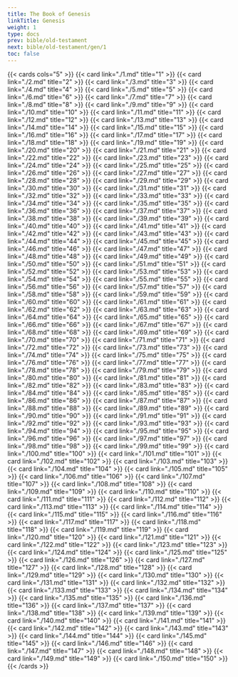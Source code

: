 ```yaml
---
title: The Book of Genesis
linkTitle: Genesis
weight: 1
type: docs
prev: bible/old-testament
next: bible/old-testament/gen/1
toc: false
---
```


{{< cards cols="5" >}}
{{< card link="./1.md" title="1" >}}
{{< card link="./2.md" title="2" >}}
{{< card link="./3.md" title="3" >}}
{{< card link="./4.md" title="4" >}}
{{< card link="./5.md" title="5" >}}
{{< card link="./6.md" title="6" >}}
{{< card link="./7.md" title="7" >}}
{{< card link="./8.md" title="8" >}}
{{< card link="./9.md" title="9" >}}
{{< card link="./10.md" title="10" >}}
{{< card link="./11.md" title="11" >}}
{{< card link="./12.md" title="12" >}}
{{< card link="./13.md" title="13" >}}
{{< card link="./14.md" title="14" >}}
{{< card link="./15.md" title="15" >}}
{{< card link="./16.md" title="16" >}}
{{< card link="./17.md" title="17" >}}
{{< card link="./18.md" title="18" >}}
{{< card link="./19.md" title="19" >}}
{{< card link="./20.md" title="20" >}}
{{< card link="./21.md" title="21" >}}
{{< card link="./22.md" title="22" >}}
{{< card link="./23.md" title="23" >}}
{{< card link="./24.md" title="24" >}}
{{< card link="./25.md" title="25" >}}
{{< card link="./26.md" title="26" >}}
{{< card link="./27.md" title="27" >}}
{{< card link="./28.md" title="28" >}}
{{< card link="./29.md" title="29" >}}
{{< card link="./30.md" title="30" >}}
{{< card link="./31.md" title="31" >}}
{{< card link="./32.md" title="32" >}}
{{< card link="./33.md" title="33" >}}
{{< card link="./34.md" title="34" >}}
{{< card link="./35.md" title="35" >}}
{{< card link="./36.md" title="36" >}}
{{< card link="./37.md" title="37" >}}
{{< card link="./38.md" title="38" >}}
{{< card link="./39.md" title="39" >}}
{{< card link="./40.md" title="40" >}}
{{< card link="./41.md" title="41" >}}
{{< card link="./42.md" title="42" >}}
{{< card link="./43.md" title="43" >}}
{{< card link="./44.md" title="44" >}}
{{< card link="./45.md" title="45" >}}
{{< card link="./46.md" title="46" >}}
{{< card link="./47.md" title="47" >}}
{{< card link="./48.md" title="48" >}}
{{< card link="./49.md" title="49" >}}
{{< card link="./50.md" title="50" >}}
{{< card link="./51.md" title="51" >}}
{{< card link="./52.md" title="52" >}}
{{< card link="./53.md" title="53" >}}
{{< card link="./54.md" title="54" >}}
{{< card link="./55.md" title="55" >}}
{{< card link="./56.md" title="56" >}}
{{< card link="./57.md" title="57" >}}
{{< card link="./58.md" title="58" >}}
{{< card link="./59.md" title="59" >}}
{{< card link="./60.md" title="60" >}}
{{< card link="./61.md" title="61" >}}
{{< card link="./62.md" title="62" >}}
{{< card link="./63.md" title="63" >}}
{{< card link="./64.md" title="64" >}}
{{< card link="./65.md" title="65" >}}
{{< card link="./66.md" title="66" >}}
{{< card link="./67.md" title="67" >}}
{{< card link="./68.md" title="68" >}}
{{< card link="./69.md" title="69" >}}
{{< card link="./70.md" title="70" >}}
{{< card link="./71.md" title="71" >}}
{{< card link="./72.md" title="72" >}}
{{< card link="./73.md" title="73" >}}
{{< card link="./74.md" title="74" >}}
{{< card link="./75.md" title="75" >}}
{{< card link="./76.md" title="76" >}}
{{< card link="./77.md" title="77" >}}
{{< card link="./78.md" title="78" >}}
{{< card link="./79.md" title="79" >}}
{{< card link="./80.md" title="80" >}}
{{< card link="./81.md" title="81" >}}
{{< card link="./82.md" title="82" >}}
{{< card link="./83.md" title="83" >}}
{{< card link="./84.md" title="84" >}}
{{< card link="./85.md" title="85" >}}
{{< card link="./86.md" title="86" >}}
{{< card link="./87.md" title="87" >}}
{{< card link="./88.md" title="88" >}}
{{< card link="./89.md" title="89" >}}
{{< card link="./90.md" title="90" >}}
{{< card link="./91.md" title="91" >}}
{{< card link="./92.md" title="92" >}}
{{< card link="./93.md" title="93" >}}
{{< card link="./94.md" title="94" >}}
{{< card link="./95.md" title="95" >}}
{{< card link="./96.md" title="96" >}}
{{< card link="./97.md" title="97" >}}
{{< card link="./98.md" title="98" >}}
{{< card link="./99.md" title="99" >}}
{{< card link="./100.md" title="100" >}}
{{< card link="./101.md" title="101" >}}
{{< card link="./102.md" title="102" >}}
{{< card link="./103.md" title="103" >}}
{{< card link="./104.md" title="104" >}}
{{< card link="./105.md" title="105" >}}
{{< card link="./106.md" title="106" >}}
{{< card link="./107.md" title="107" >}}
{{< card link="./108.md" title="108" >}}
{{< card link="./109.md" title="109" >}}
{{< card link="./110.md" title="110" >}}
{{< card link="./111.md" title="111" >}}
{{< card link="./112.md" title="112" >}}
{{< card link="./113.md" title="113" >}}
{{< card link="./114.md" title="114" >}}
{{< card link="./115.md" title="115" >}}
{{< card link="./116.md" title="116" >}}
{{< card link="./117.md" title="117" >}}
{{< card link="./118.md" title="118" >}}
{{< card link="./119.md" title="119" >}}
{{< card link="./120.md" title="120" >}}
{{< card link="./121.md" title="121" >}}
{{< card link="./122.md" title="122" >}}
{{< card link="./123.md" title="123" >}}
{{< card link="./124.md" title="124" >}}
{{< card link="./125.md" title="125" >}}
{{< card link="./126.md" title="126" >}}
{{< card link="./127.md" title="127" >}}
{{< card link="./128.md" title="128" >}}
{{< card link="./129.md" title="129" >}}
{{< card link="./130.md" title="130" >}}
{{< card link="./131.md" title="131" >}}
{{< card link="./132.md" title="132" >}}
{{< card link="./133.md" title="133" >}}
{{< card link="./134.md" title="134" >}}
{{< card link="./135.md" title="135" >}}
{{< card link="./136.md" title="136" >}}
{{< card link="./137.md" title="137" >}}
{{< card link="./138.md" title="138" >}}
{{< card link="./139.md" title="139" >}}
{{< card link="./140.md" title="140" >}}
{{< card link="./141.md" title="141" >}}
{{< card link="./142.md" title="142" >}}
{{< card link="./143.md" title="143" >}}
{{< card link="./144.md" title="144" >}}
{{< card link="./145.md" title="145" >}}
{{< card link="./146.md" title="146" >}}
{{< card link="./147.md" title="147" >}}
{{< card link="./148.md" title="148" >}}
{{< card link="./149.md" title="149" >}}
{{< card link="./150.md" title="150" >}}
{{< /cards >}}
